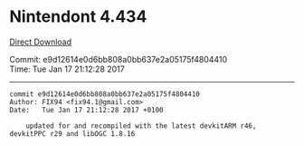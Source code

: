 # Nintendont 4.434
[Direct Download](./Nintendont.zip)

Commit: e9d12614e0d6bb808a0bb637e2a05175f4804410  
Time: Tue Jan 17 21:12:28 2017   

-----

```
commit e9d12614e0d6bb808a0bb637e2a05175f4804410
Author: FIX94 <fix94.1@gmail.com>
Date:   Tue Jan 17 21:12:28 2017 +0100

    updated for and recompiled with the latest devkitARM r46, devkitPPC r29 and libOGC 1.8.16
```
